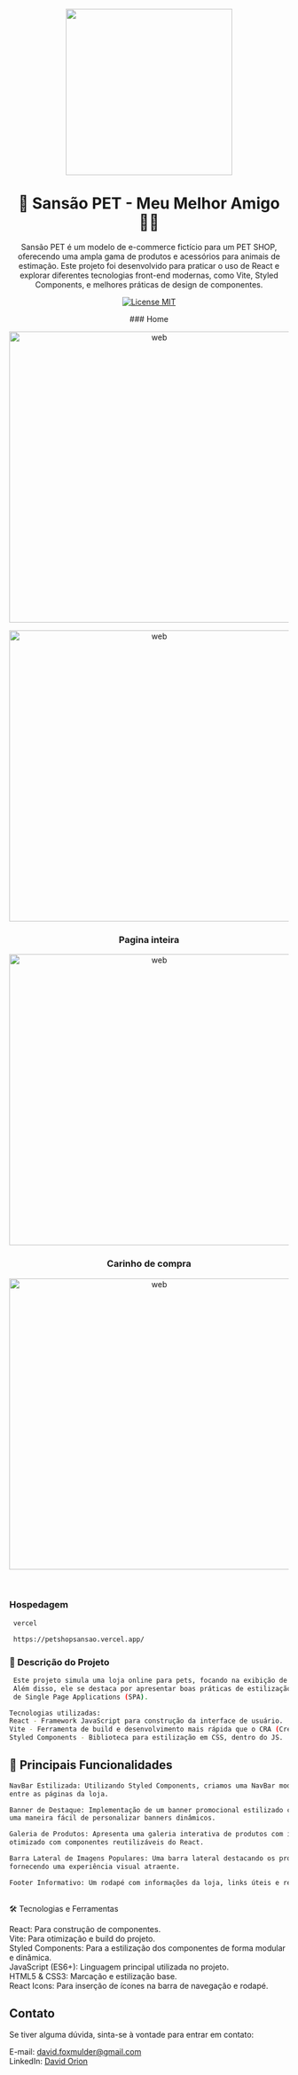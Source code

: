 <h1 align="center">
<br>
  <img src="/assets/projetos/13/img/logo lateral.png"  width="300">
<br>
<br>
🐾 Sansão PET - Meu Melhor Amigo 🐕‍🦺
</h1>

<p align="center">
Sansão PET é um modelo de e-commerce fictício para um PET SHOP, oferecendo uma ampla gama de produtos e acessórios para animais de estimação. 
Este projeto foi desenvolvido para praticar o uso de React e explorar diferentes tecnologias front-end modernas, como Vite, Styled Components, 
e melhores práticas de design de componentes.</p>

<p align="center">
  <a href="#">
    <img src="https://img.shields.io/badge/License-MIT-blue.svg" alt="License MIT">
  </a>
</p>

<div align="center">
### Home

  <img src="/assets/projetos/13/img/home.png" alt="web" align="center" width="525"><br>

  <img src="/assets/projetos/13/img/home2.png" alt="web" align="center" width="525"><br>

  ### Pagina inteira

  <img src="/assets/projetos/13/img/inteira.png" alt="web" align="center" width="525"><br>

   ### Carinho de compra

  <img src="/assets/projetos/13/img/carrinho.png" alt="web" align="center" width="525"><br>
  
  <br> 

</div>

 ### Hospedagem 
```sh
 vercel

 https://petshopsansao.vercel.app/

```
 ### 📖 Descrição do Projeto
```sh
 Este projeto simula uma loja online para pets, focando na exibição de produtos, acessórios e promoções. 
 Além disso, ele se destaca por apresentar boas práticas de estilização e otimização no desenvolvimento 
 de Single Page Applications (SPA).

Tecnologias utilizadas:
React - Framework JavaScript para construção da interface de usuário.
Vite - Ferramenta de build e desenvolvimento mais rápida que o CRA (Create React App).
Styled Components - Biblioteca para estilização em CSS, dentro do JS.

```


## 🚀 Principais Funcionalidades

```sh
NavBar Estilizada: Utilizando Styled Components, criamos uma NavBar moderna e responsiva para navegação 
entre as páginas da loja.

Banner de Destaque: Implementação de um banner promocional estilizado com Styled Components, oferecendo 
uma maneira fácil de personalizar banners dinâmicos.

Galeria de Produtos: Apresenta uma galeria interativa de produtos com imagens, descrições e preços, tudo
otimizado com componentes reutilizáveis do React.

Barra Lateral de Imagens Populares: Uma barra lateral destacando os produtos mais populares entre os clientes,
fornecendo uma experiência visual atraente.

Footer Informativo: Um rodapé com informações da loja, links úteis e redes sociais
 
```

🛠️ Tecnologias e Ferramentas

React: Para construção de componentes.<br>
Vite: Para otimização e build do projeto.<br>
Styled Components: Para a estilização dos componentes de forma modular e dinâmica.<br>
JavaScript (ES6+): Linguagem principal utilizada no projeto.<br>
HTML5 & CSS3: Marcação e estilização base.<br>
React Icons: Para inserção de ícones na barra de navegação e rodapé.




## Contato

Se tiver alguma dúvida, sinta-se à vontade para entrar em contato:

E-mail: david.foxmulder@gmail.com<br>
LinkedIn: [David Orion](https://www.linkedin.com/in/davidmuldersilva/)






